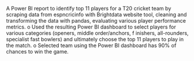 A Power Bl report to identify top 11 players for a T20 cricket team by scraping data from espncricinfo with Brightdata 
website tool, cleaning and transforming the data with pandas, evaluating various player performance metrics. 
o Used the resulting Power BI dashboard to select players for various categories (openers, middle order/anchors, 
f
 inishers, all-rounders, specialist fast bowlers) and ultimately choose the top 11 players to play in the match. 
o Selected team using the Power BI dashboard has 90% of chances to win the game. 
